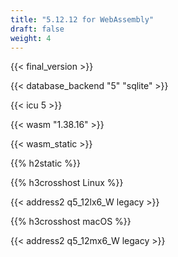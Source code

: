 ```yaml
---
title: "5.12.12 for WebAssembly"
draft: false
weight: 4
---
```


{{< final_version >}}

{{< database_backend "5" "sqlite" >}}

{{< icu 5 >}}

{{< wasm "1.38.16" >}}

{{< wasm_static >}}

{{% h2static %}}

{{% h3crosshost Linux %}}

{{< address2 q5_12lx6_W legacy >}}

{{% h3crosshost macOS %}}

{{< address2 q5_12mx6_W legacy >}}
